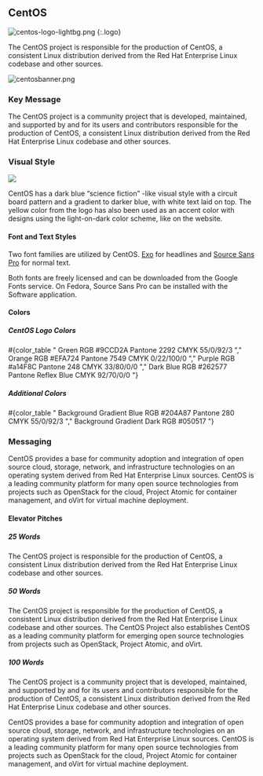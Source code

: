 ## CentOS

![centos-logo-lightbg.png](/images/branding/image01.png)
{:.logo}

The CentOS project is responsible for the production of CentOS, a consistent Linux distribution derived from the Red Hat Enterprise Linux codebase and other sources.

![centosbanner.png](/images/branding/image08.png)

### Key Message

The CentOS project is a community project that is developed, maintained, and supported by and for its users and contributors responsible for the production of CentOS, a consistent Linux distribution derived from the Red Hat Enterprise Linux codebase and other sources.

### Visual Style

![](/images/branding/image14.png)

CentOS has a dark blue “science fiction” -like visual style with a circuit board pattern and a gradient to darker blue, with white text laid on top. The yellow color from the logo has also been used as an accent color with designs using the light-on-dark color scheme, like on the website.

#### Font and Text Styles

Two font families are utilized by CentOS. [Exo](https://www.google.com/fonts%23UsePlace:use/Collection:Exo) for headlines and [Source Sans Pro](https://www.google.com/fonts%23UsePlace:use/Collection:Source%2BSans%2BPro) for normal text.

Both fonts are freely licensed and can be downloaded from the Google Fonts service. On Fedora, Source Sans Pro can be installed with the Software application.

#### Colors

##### CentOS Logo Colors

#{color_table "
  Green
  RGB #9CCD2A
  Pantone 2292
  CMYK 55/0/92/3
","
  Orange
  RGB #EFA724
  Pantone 7549
  CMYK 0/22/100/0
","
  Purple
  RGB #a14F8C
  Pantone 248
  CMYK 33/80/0/0
","
  Dark Blue
  RGB #262577
  Pantone Reflex Blue
  CMYK 92/70/0/0
"}

##### Additional Colors

#{color_table "
  Background Gradient Blue
  RGB #204A87
  Pantone 280
  CMYK 55/0/92/3
","
  Background Gradient Dark
  RGB #050517
"}

### Messaging

CentOS provides a base for community adoption and integration of open source cloud, storage, network, and infrastructure technologies on an operating system derived from Red Hat Enterprise Linux sources. CentOS is a leading community platform for many open source technologies from projects such as OpenStack for the cloud, Project Atomic for container management, and oVirt for virtual machine deployment.

#### Elevator Pitches

##### 25 Words

The CentOS project is responsible for the production of CentOS, a consistent Linux distribution derived from the Red Hat Enterprise Linux codebase and other sources.

##### 50 Words

The CentOS project is responsible for the production of CentOS, a consistent Linux distribution derived from the Red Hat Enterprise Linux codebase and other sources. The CentOS Project also establishes CentOS as a leading community platform for emerging open source technologies from projects such as OpenStack, Project Atomic, and oVirt.

##### 100 Words

The CentOS project is a community project that is developed, maintained, and supported by and for its users and contributors responsible for the production of CentOS, a consistent Linux distribution derived from the Red Hat Enterprise Linux codebase and other sources.

CentOS provides a base for community adoption and integration of open source cloud, storage, network, and infrastructure technologies on an operating system derived from Red Hat Enterprise Linux sources. CentOS is a leading community platform for many open source technologies from projects such as OpenStack for the cloud, Project Atomic for container management, and oVirt for virtual machine deployment.
